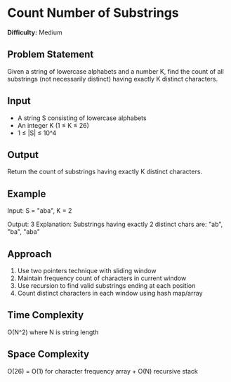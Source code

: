 # Count Number of Substrings

**Difficulty:** Medium

## Problem Statement
Given a string of lowercase alphabets and a number K, find the count of all substrings (not necessarily distinct) having exactly K distinct characters.

## Input
- A string S consisting of lowercase alphabets
- An integer K (1 ≤ K ≤ 26)
- 1 ≤ |S| ≤ 10^4

## Output
Return the count of substrings having exactly K distinct characters.

## Example
Input: S = "aba", K = 2

Output: 3
Explanation: Substrings having exactly 2 distinct chars are:
"ab", "ba", "aba"

## Approach
1. Use two pointers technique with sliding window
2. Maintain frequency count of characters in current window
3. Use recursion to find valid substrings ending at each position
4. Count distinct characters in each window using hash map/array

## Time Complexity
O(N^2) where N is string length

## Space Complexity
O(26) = O(1) for character frequency array + O(N) recursive stack